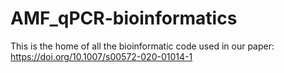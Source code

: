 # AMF_qPCR-bioinformatics

This is the home of all the bioinformatic code used in our paper: https://doi.org/10.1007/s00572-020-01014-1
